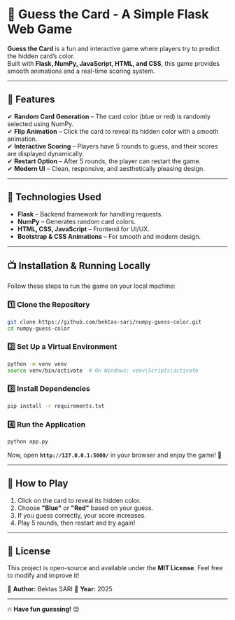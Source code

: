 # 🎴 Guess the Card - A Simple Flask Web Game  

**Guess the Card** is a fun and interactive game where players try to predict the hidden card’s color.  
Built with **Flask, NumPy, JavaScript, HTML, and CSS**, this game provides smooth animations and a real-time scoring system.  

---

## **📌 Features**
✔ **Random Card Generation** – The card color (blue or red) is randomly selected using NumPy.  
✔ **Flip Animation** – Click the card to reveal its hidden color with a smooth animation.  
✔ **Interactive Scoring** – Players have 5 rounds to guess, and their scores are displayed dynamically.  
✔ **Restart Option** – After 5 rounds, the player can restart the game.  
✔ **Modern UI** – Clean, responsive, and aesthetically pleasing design.  

---

## **🚀 Technologies Used**
- **Flask** – Backend framework for handling requests.  
- **NumPy** – Generates random card colors.  
- **HTML, CSS, JavaScript** – Frontend for UI/UX.  
- **Bootstrap & CSS Animations** – For smooth and modern design.  

---

## **📺 Installation & Running Locally**
Follow these steps to run the game on your local machine:

### **1️⃣ Clone the Repository**
```sh
git clone https://github.com/bektas-sari/numpy-guess-color.git
cd numpy-guess-color
```

### **2️⃣ Set Up a Virtual Environment**
```sh
python -m venv venv
source venv/bin/activate  # On Windows: venv\Scripts\activate
```

### **3️⃣ Install Dependencies**
```sh
pip install -r requirements.txt
```

### **4️⃣ Run the Application**
```sh
python app.py
```

Now, open **`http://127.0.0.1:5000/`** in your browser and enjoy the game! 🎉  

---

## **📌 How to Play**
1. Click on the card to reveal its hidden color.  
2. Choose **"Blue"** or **"Red"** based on your guess.  
3. If you guess correctly, your score increases.  
4. Play 5 rounds, then restart and try again!  

---

## **🌟 License**
This project is open-source and available under the **MIT License**. Feel free to modify and improve it!  

📌 **Author:** Bektas SARI 
📅 **Year:** 2025  

---

🔥 **Have fun guessing!** 😊  

